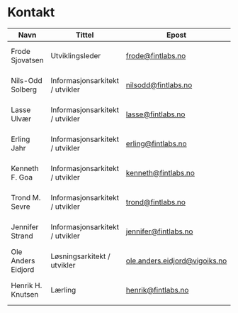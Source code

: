# Kontakt

| Navn               | Tittel                          | Epost                         | Mobil      |
|--------------------|---------------------------------|-------------------------------|------------|
| Frode Sjovatsen    | Utviklingsleder                 | frode@fintlabs.no             | 908 82 080 |
| Nils-Odd Solberg   | Informasjonsarkitekt / utvikler | nilsodd@fintlabs.no           | 928 64 467 |
| Lasse Ulvær        | Informasjonsarkitekt / utvikler | lasse@fintlabs.no             | 480 35 871 |
| Erling Jahr        | Informasjonsarkitekt / utvikler | erling@fintlabs.no            | 413 55 262 |
| Kenneth F. Goa     | Informasjonsarkitekt / utvikler | kenneth@fintlabs.no           | 920 43 542 |
| Trond M. Sevre     | Informasjonsarkitekt / utvikler | trond@fintlabs.no             | 984 51 020 |
| Jennifer Strand    | Informasjonsarkitekt / utvikler | jennifer@fintlabs.no          | 980 98 680 |
| Ole Anders Eidjord | Løsningsarkitekt / utvikler     | ole.anders.eidjord@vigoiks.no | 959 72 925 |
| Henrik H. Knutsen  | Lærling                         | henrik@fintlabs.no            | 453 71 585 |
